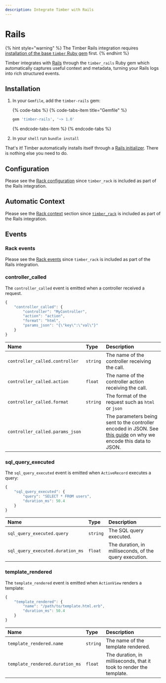 ```yaml
---
description: Integrate Timber with Rails
---
```


# Rails

{% hint style="warning" %}
The Timber Rails integration requires [installation of the base `timber` Ruby gem](../#installation) first.
{% endhint %}

Timber integrates with [Rails](https://rubyonrails.org/) through the `timber_rails` Ruby gem which automatically captures useful context and metadata, turning your Rails logs into rich structured events.

## Installation

1. In your `Gemfile`, add the `timber-rails` gem:  


   {% code-tabs %}
   {% code-tabs-item title="Gemfile" %}
   ```ruby
   gem 'timber-rails', '~> 1.0'
   ```
   {% endcode-tabs-item %}
   {% endcode-tabs %}

2. In your `shell` run `bundle install`

That's it! Timber automatically installs itself through a [Rails initializer](https://api.rubyonrails.org/v2.3.8/classes/Rails/Initializer.html). There is nothing else you need to do.

## Configuration

Please see the [Rack configuration](rack.md#configuration) since `timber_rack` is included as part of the Rails integration.

## Automatic Context

Please see the [Rack context](rack.md#automatic-context) section since [`timber_rack`](rack.md) is included as part of the Rails integration.

## Events

### Rack events

Please see the [Rack events](rack.md#events) since `timber_rack` is included as part of the Rails integration.

### controller\_called

The `controller_called` event is emitted when a controller received a request.

```javascript
{
    "controller_called": {
        "controller": "MyController",
        "action": "action",
        "format": "html",
        "params_json": "{\"key\":\"val\"}"
    }
}
```

| Name | Type | Description |
| :--- | :--- | :--- |
| `controller_called.controller` | `string` | The name of the controller receiving the call. |
| `controller_called.action` | `float` | The name of the controller action receiving the call. |
| `controller_called.format` | `string` | The format of the request such as `html` or `json` |
| `controller_called.params_json` |  | The parameters being sent to the controller encoded in JSON. See [this guide](../../../../guides/structured-logging-best-practices.md#keeping-your-schema-clean) on why we encode this data to JSON. |

### sql\_query\_executed

The `sql_query_executed` event is emitted when `ActiveRecord` executes a query:

```javascript
{
    "sql_query_executed": {
        "query": "SELECT * FROM users",
        "duration_ms": 50.4
    }
}
```

| Name | Type | Description |
| :--- | :--- | :--- |
| `sql_query_executed.query` | `string` | The SQL query executed. |
| `sql_query_executed.duration_ms` | `float` | The duration, in milliseconds, of the query execution. |

### template\_rendered

The `template_rendered` event is emitted when `ActionView` renders a template:

```javascript
{
    "template_rendered": {
        "name": "/path/to/template.html.erb",
        "duration_ms": 50.4
    }
}
```

| Name | Type | Description |
| :--- | :--- | :--- |
| `template_rendered.name` | `string` | The name of the template rendered. |
| `template_rendered.duration_ms` | `float` | The duration, in milliseconds, that it took to render the template. |

